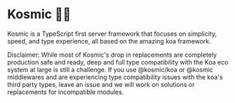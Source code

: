 # Kosmic 🚀🌠

Kosmic is a TypeScript first server framework that focuses on simplicity, speed, and type experience, all based on the amazing koa framework.

Disclaimer: While most of Kosmic's drop in replacements are completely production safe and ready, deep and full type compatibility with the Koa eco system at large is still a challenge. If you use @kosmic/koa or @kosmic middlewares and are experiencing type compatibility issues with the koa's third party types, leave an issue and we will work on solutions or replacements for incompatible modules.
